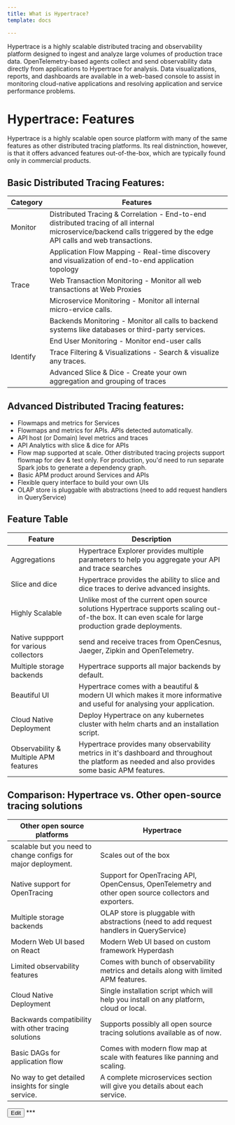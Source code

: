 ```yaml
---
title: What is Hypertrace?
template: docs

---
```

Hypertrace is a highly scalable distributed tracing and observability platform designed to ingest and analyze large volumes of production trace data. OpenTelemetry-based agents collect and send observability data directly from applications to Hypertrace for analysis. Data visualizations, reports, and dashboards are available in a web-based console to assist in monitoring cloud-native applications and resolving application and service performance problems.

# Hypertrace: Features
Hypertrace is a highly scalable open source platform with many of the same features as other distributed tracing platforms. Its real distninction, however, is that it offers advanced features out-of-the-box, which are typically found only in commercial products. 

## Basic Distributed Tracing Features:

| Category | Features                                                                                                                                                            |
| -------- | ------------------------------------------------------------------------------------------------------------------------------------------------------------------- |
| Monitor  | Distributed Tracing & Correlation - End-to-end distributed tracing of all internal microservice/backend calls triggered by the edge API calls and web transactions. |
|          | Application Flow Mapping - Real-time discovery and visualization of end-to-end application topology                                                                 |
| Trace    | Web Transaction Monitoring - Monitor all web transactions at Web Proxies                                                                                            |
|          | Microservice Monitoring - Monitor all internal micro-ervice calls.                                                                                                  |
|          | Backends Monitoring - Monitor all calls to backend systems like databases or third-party services.                                                                  |
|          | End User Monitoring - Monitor end-user calls                                                                                                                        |
| Identify | Trace Filtering & Visualizations - Search & visualize any traces.                                                                                                   |
|          | Advanced Slice & Dice - Create your own aggregation and grouping of traces                                                                                          |

## Advanced Distributed Tracing features:
- Flowmaps and metrics for Services
- Flowmaps and metrics for APIs. APIs detected automatically. 
- API host (or Domain) level metrics and traces
- API Analytics with slice & dice for APIs
- Flow map supported at scale. Other distributed tracing projects support flowmap for dev & test only. For production, you'd need to run separate Spark jobs to generate a dependency graph.
- Basic APM product around Services and APIs
- Flexible query interface to build your own UIs
- OLAP store is pluggable with abstractions (need to add request handlers in QueryService)


## Feature Table
| Feature                                | Description                                                                                                                                            |
| -------------------------------------- | ------------------------------------------------------------------------------------------------------------------------------------------------------ |
| Aggregations                           | Hypertrace Explorer provides multiple parameters to help you aggregate your API and trace searches                                                     |
| Slice and dice                         | Hypertrace provides the ability to slice and dice traces to derive advanced insights.                                                                  |
| Highly Scalable                        | Unlike most of the current open source solutions Hypertrace supports scaling out-of-the box. It can even scale for large production grade deployments. |
| Native suppport for various collectors | send and receive traces from OpenCesnus, Jaeger, Zipkin and OpenTelemetry.                                                                             |
| Multiple storage backends              | Hypertrace supports all major backends by default.                                                                                                     |
| Beautiful UI                           | Hypertrace comes with a beautiful & modern UI which makes it more informative and useful for analysing your application.                               |
| Cloud Native Deployment                | Deploy Hypertrace on any kubernetes cluster with helm charts and an installation script.                                                               |
| Observability & Multiple APM features  | Hypertrace provides many observability metrics in it's dashboard and throughout the platform as needed and also provides some basic APM features.      |


## Comparison: Hypertrace vs. Other open-source tracing solutions
| Other open source platforms                                   | Hypertrace                                                                                             |
| ------------------------------------------------------------- | ------------------------------------------------------------------------------------------------------ |
| scalable but you need to change configs for major deployment. | Scales out of the box                                                                                  |
| Native support for OpenTracing                                | Support for OpenTracing API, OpenCensus, OpenTelemetry and other open source collectors and exporters. |
| Multiple storage backends                                     | OLAP store is pluggable with abstractions (need to add request handlers in QueryService)               |
| Modern Web UI based on React                                  | Modern Web UI based on custom framework Hyperdash                                                      |
| Limited observability features                                | Comes with bunch of observability metrics and details along with limited APM features.                 |
| Cloud Native Deployment                                       | Single installation script which will help you install on any platform, cloud or local.                |
| Backwards compatibility with other tracing solutions          | Supports possibly all open source tracing solutions available as of now.                               |
| Basic DAGs for application flow                               | Comes with modern flow map at scale with features like panning and scaling.                            |
| No way to get detailed insights for single service.           | A complete microservices section will give you details about each service.                             |


<a href="https://github.com/hypertrace/hypertrace-docs-website/tree/master/src/pages/docs/index.md">
<button type="button">Edit</button></a>
***
